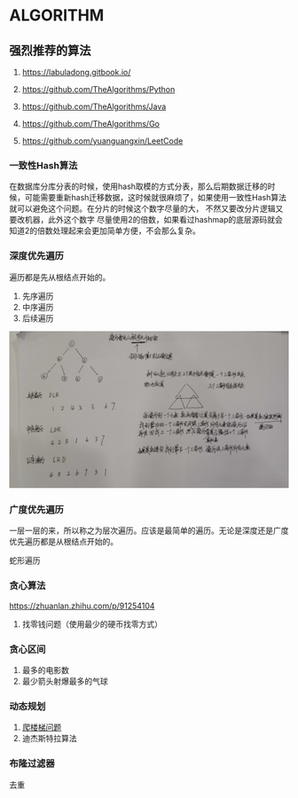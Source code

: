 # ALGORITHM

## 强烈推荐的算法

1. https://labuladong.gitbook.io/

1. https://github.com/TheAlgorithms/Python
1. https://github.com/TheAlgorithms/Java
1. https://github.com/TheAlgorithms/Go
1. https://github.com/yuanguangxin/LeetCode

### 一致性Hash算法

在数据库分库分表的时候，使用hash取模的方式分表，那么后期数据迁移的时候，可能需要重新hash迁移数据，这时候就很麻烦了，如果使用一致性Hash算法就可以避免这个问题。在分片的时候这个数字尽量的大， 不然又要改分片逻辑又要改机器，此外这个数字
尽量使用2的倍数，如果看过hashmap的底层源码就会知道2的倍数处理起来会更加简单方便，不会那么复杂。

### 深度优先遍历

遍历都是先从根结点开始的。

1. 先序遍历
2. 中序遍历
3. 后续遍历

![](./img/DepthFirstTraversal.jpg)

### 广度优先遍历

一层一层的来，所以称之为层次遍历。应该是最简单的遍历。无论是深度还是广度优先遍历都是从根结点开始的。



蛇形遍历

### 贪心算法

https://zhuanlan.zhihu.com/p/91254104

1. 找零钱问题（使用最少的硬币找零方式）

### 贪心区间

1. 最多的电影数
1. 最少箭头射爆最多的气球

### 动态规划

1. [爬楼梯问题](https://docs.qq.com/doc/DSEFEUEdYSHJVcG1t)
2. 迪杰斯特拉算法


### 布隆过滤器

去重